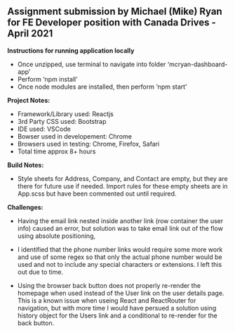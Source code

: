## Assignment submission by Michael (Mike) Ryan for FE Developer position with Canada Drives - April 2021


**Instructions for running application locally**

- Once unzipped, use terminal to navigate into folder ‘mcryan-dashboard-app’
- Perform ‘npm install’
- Once node modules are installed, then perform ‘npm start’


**Project Notes:**
- Framework/Library used: Reactjs
- 3rd Party CSS used: Bootstrap
- IDE used: VSCode
- Bowser used in developement: Chrome
- Browsers used in testing: Chrome, Firefox, Safari
- Total time approx 8+ hours


**Build Notes:**
- Style sheets for Address, Company, and Contact are empty, but they are there for future use if needed. Import rules for these empty sheets are in App.scss but have been commented out until required.


**Challenges:**
- Having the email link nested inside another link (row container the user info) caused an error, but solution was to take email link out of the flow using absolute positioning,

- I identified that the phone number links would require some more work and use of some regex so that only the actual phone number would be used and not to include any special characters or extensions. I left this out due to time.

- Using the browser back button does not properly re-render the homepage when used instead of the User link on the user details page. This is a known issue when useing React and ReactRouter for navigation, but with more time I would have persued a solution using history object for the Users link and a conditional to re-render for the back button.
